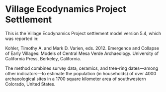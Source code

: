 # Village Ecodynamics Project Settlement
This is the Village Ecodynamics Project settlement model version 5.4, 
which was reported in:

Kohler, Timothy A. and Mark D. Varien, eds. 2012. Emergence and Collapse 
of Early Villages: Models of Central Mesa Verde Archaeology. University
of California Press, Berkeley, California.

The method combines survey data, ceramics, and tree-ring dates—among 
other indicators—to estimate the population (in households) of over 4000 
archaeological sites in a 1700 square kilometer area of southwestern 
Colorado, United States.
